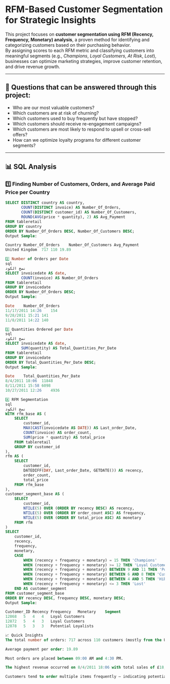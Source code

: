 # RFM-Based Customer Segmentation for Strategic Insights

This project focuses on **customer segmentation using RFM (Recency, Frequency, Monetary) analysis**, a proven method for identifying and categorizing customers based on their purchasing behavior.  
By assigning scores to each RFM metric and classifying customers into meaningful segments (e.g., *Champions*, *Loyal Customers*, *At Risk*, *Lost*), businesses can optimize marketing strategies, improve customer retention, and drive revenue growth.

---

## 🧠 Questions that can be answered through this project:
- Who are our most valuable customers?  
- Which customers are at risk of churning?  
- Which customers used to buy frequently but have stopped?  
- Which customers should receive re-engagement campaigns?  
- Which customers are most likely to respond to upsell or cross-sell offers?  
- How can we optimize loyalty programs for different customer segments?  

---

## 📊 SQL Analysis

### 1️⃣ Finding Number of Customers, Orders, and Average Paid Price per Country
```sql
SELECT DISTINCT country AS country,
       COUNT(DISTINCT invoice) AS Number_Of_Orders,
       COUNT(DISTINCT customer_id) AS Number_Of_Customers,
       ROUND(AVG(price * quantity), 2) AS Avg_Payment
FROM tableretail
GROUP BY country
ORDER BY Number_Of_Orders DESC, Number_Of_Customers DESC;
Output Sample:

Country	Number_Of_Orders	Number_Of_Customers	Avg_Payment
United Kingdom	717	110	19.89

2️⃣ Number of Orders per Date
sql
نسخ الكود
SELECT invoicedate AS date,
       COUNT(invoice) AS Number_Of_Orders
FROM tableretail
GROUP BY invoicedate
ORDER BY Number_Of_Orders DESC;
Output Sample:

Date	Number_Of_Orders
11/17/2011 14:26	154
9/28/2011 15:21	141
11/8/2011 14:22	140

3️⃣ Quantities Ordered per Date
sql
نسخ الكود
SELECT invoicedate AS date,
       SUM(quantity) AS Total_Quantities_Per_Date
FROM tableretail
GROUP BY invoicedate
ORDER BY Total_Quantities_Per_Date DESC;
Output Sample:

Date	Total_Quantities_Per_Date
8/4/2011 18:06	11848
8/11/2011 15:58	6098
10/27/2011 12:26	4936

4️⃣ RFM Segmentation
sql
نسخ الكود
WITH rfm_base AS (
    SELECT 
        customer_id,
        MAX(CAST(invoicedate AS DATE)) AS Last_order_Date,
        COUNT(invoice) AS order_count,
        SUM(price * quantity) AS total_price
    FROM tableretail
    GROUP BY customer_id
),
rfm AS (
    SELECT 
        customer_id,
        DATEDIFF(DAY, Last_order_Date, GETDATE()) AS recency,
        order_count,
        total_price
    FROM rfm_base
),
customer_segment_base AS (
    SELECT 
        customer_id,
        NTILE(5) OVER (ORDER BY recency DESC) AS recency,
        NTILE(5) OVER (ORDER BY order_count ASC) AS frequency,
        NTILE(5) OVER (ORDER BY total_price ASC) AS monetary
    FROM rfm
)
SELECT 
    customer_id,
    recency,
    frequency,
    monetary,
    CASE 
        WHEN (recency + frequency + monetary) = 15 THEN 'Champions'
        WHEN (recency + frequency + monetary) >= 12 THEN 'Loyal Customers'
        WHEN (recency + frequency + monetary) BETWEEN 9 AND 11 THEN 'Potential Loyalists'
        WHEN (recency + frequency + monetary) BETWEEN 6 AND 8 THEN 'Customers Needing Attention'
        WHEN (recency + frequency + monetary) BETWEEN 4 AND 5 THEN 'Hibernating'
        WHEN (recency + frequency + monetary) <= 3 THEN 'Lost'
    END AS customer_segment
FROM customer_segment_base
ORDER BY recency DESC, frequency DESC, monetary DESC;
Output Sample:

Customer_ID	Recency	Frequency	Monetary	Segment
12868	5	4	4	Loyal Customers
12872	5	4	3	Loyal Customers
12878	5	3	3	Potential Loyalists

📈 Quick Insights
The total number of orders: 717 across 110 customers (mostly from the UK).

Average payment per order: 19.89

Most orders are placed between 09:00 AM and 4:30 PM.

The highest revenue occurred on 8/4/2011 18:06 with total sales of £18,841.

Customers tend to order multiple items frequently — indicating potential for loyalty segmentation.

